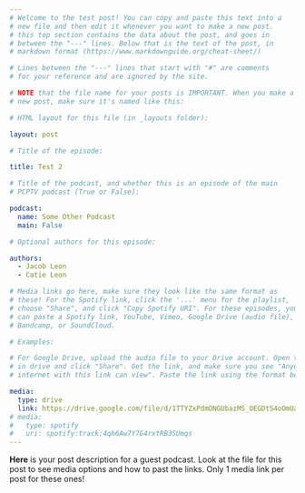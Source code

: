 ```yaml
---
# Welcome to the test post! You can copy and paste this text into a
# new file and then edit it whenever you want to make a new post.
# this top section contains the data about the post, and goes in
# between the "---" lines. Below that is the text of the post, in
# markdown format (https://www.markdownguide.org/cheat-sheet/)

# Lines between the "---" lines that start with "#" are comments
# for your reference and are ignored by the site.

# NOTE that the file name for your posts is IMPORTANT. When you make a
# new post, make sure it's named like this:

# HTML layout for this file (in _layouts folder):

layout: post

# Title of the episode:

title: Test 2

# Title of the podcast, and whether this is an episode of the main
# PCPTV podcast (True or False):

podcast:
  name: Some Other Podcast
  main: False

# Optional authors for this episode:

authors:
  - Jacob Leon
  - Catie Leon

# Media links go here, make sure they look like the same format as
# these! For the Spotify link, click the '...' menu for the playlist,
# choose "Share", and click "Copy Spotify URI". For these episodes, you
# can paste a Spotify link, YouTube, Vimeo, Google Drive (audio file),
# Bandcamp, or SoundCloud.

# Examples:

# For Google Drive, upload the audio file to your Drive account. Open the file
# in drive and click "Share". Get the link, and make sure you see "Anyone on the
# internet with this link can view". Paste the link using the format below:

media:
  type: drive
  link: https://drive.google.com/file/d/1TTYZxPdmONGUbazMS_OEGDtS4oOmUa5A/view?usp=sharing
# media:
#   type: spotify
#   uri: spotify:track:4qh6Aw7Y7G4rxtRB3SUmqs
---
```


**Here** is your post description for a guest podcast. Look at the file for this post to see media options and how to past the links. Only 1 media link per post for these ones!
